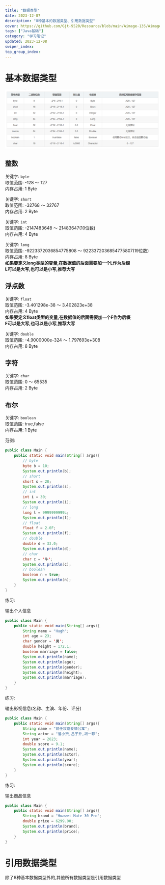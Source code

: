 ```yaml
---
title: "数据类型"
date: 2023-12-07
description: "8种基本的数据类型、引用数据类型"
cover: https://github.com/Gjt-9520/Resource/blob/main/Aimage-135/Aimage46.jpg?raw=true
tags: ["Java基础"]
category: "学习笔记"
updated: 2023-12-08
swiper_index:
top_group_index:
---
```


# 基本数据类型

![基本数据类型](../images/基本数据类型.png)

## 整数

关键字: `byte`   
取值范围: -128 ～ 127   
内存占用: 1 Byte  
    
关键字: `short`    
取值范围: -32768 ～ 32767      
内存占用: 2 Byte    
    
关键字: `int`            
取值范围: -2147483648 ～ 21483647(10位数)   
内存占用: 4 Byte  
    
关键字: `long`   
取值范围: -9223372036854775808 ～ 9223372036854775807(19位数)   
内存占用: 8 Byte  
**如果要定义long类型的变量,在数据值的后面需要加一个L作为后缀**  
**L可以是大写,也可以是小写,推荐大写**   
    
## 浮点数

关键字: `float`   
取值范围: -3.401298e-38 ～ 3.402823e+38   
内存占用: 4 Byte  
**如果要定义float类型的变量,在数据值的后面需要加一个F作为后缀**  
**F可以是大写,也可以是小写,推荐大写**  

关键字: `double`   
取值范围: -4.9000000e-324 ～ 1.797693e+308   
内存占用: 8 Byte      
    
## 字符

关键字: `char`   
取值范围: 0 ～ 65535   
内存占用: 2 Byte  
  
## 布尔

关键字: `boolean`   
取值范围: true,false   
内存占用: 1 Byte  

范例: 

```java
public class Main {
    public static void main(String[] args){
        // byte
        byte b = 10;
        System.out.println(b);
        // short
        short s = 20;
        System.out.println(s);
        // int
        int i = 30;
        System.out.println(i);
        // long
        long l = 9999999999L;
        System.out.println(l);
        // float
        float f = 2.0F;
        System.out.println(f);
        // double
        double d = 33.0;
        System.out.println(d);
        // char
        char c = '牛';
        System.out.println(c);
        // boolean
        boolean n = true;
        System.out.println(n);
    }
}
```

练习: 

输出个人信息

```java
public class Main {
    public static void main(String[] args){
        String name = "Hugh";
        int age = 23;
        char gender = '男';
        double height = 172.1;
        boolean marriage = false;
        System.out.println(name);
        System.out.println(age);
        System.out.println(gender);
        System.out.println(height);
        System.out.println(marriage);
    }
}
```

练习: 

输出影视信息(名称、主演、年份、评分)

```java
public class Main {
    public static void main(String[] args){
        String name = "前任攻略爱情公寓";
        String actor = "曾小贤,吕子乔,胡一菲";
        int year = 2023;
        double score = 9.1;
        System.out.println(name);
        System.out.println(actor);
        System.out.println(year);
        System.out.println(score);
    }
}
```

练习: 

输出商品信息

```java
public class Main {
    public static void main(String[] args){
        String brand = "Huawei Mate 30 Pro";
        double price = 6299.00;
        System.out.println(brand);
        System.out.println(price);
    }
}
```

# 引用数据类型

除了8种基本数据类型外的,其他所有数据类型是引用数据类型